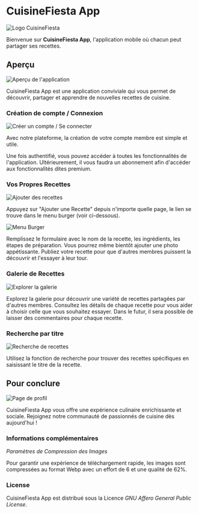 # **CuisineFiesta App**

![Logo CuisineFiesta](./src/assets/images/logo-cuisinefiesta.jpg)

Bienvenue sur **CuisineFiesta App**, l'application mobile où chacun peut partager ses recettes.


## Aperçu

![Aperçu de l'application](./src/assets/readme-images/homepage.png)

CuisineFiesta App est une application conviviale qui vous permet de découvrir, partager et apprendre de nouvelles recettes de cuisine. 


### Création de compte / Connexion

![Créer un compte / Se connecter](./src/assets/readme-images/authentification.png)

Avec notre plateforme, la création de votre compte membre est simple et utile.

Une fois authentifié, vous pouvez accéder à toutes les fonctionnalités de l'application. Ultérieurement, il vous faudra un abonnement afin d'accéder aux fonctionnalités dites premium.


### Vos Propres Recettes

![Ajouter des recettes](./src/assets/readme-images/add-recipe.png)

Appuyez sur "Ajouter une Recette" depuis n'importe quelle page, le lien se trouve dans le menu burger (voir ci-dessous).

![Menu Burger](./src/assets/readme-images/burger.png)

Remplissez le formulaire avec le nom de la recette, les ingrédients, les étapes de préparation. Vous pourrez même bientôt ajouter une photo appétissante.
Publiez votre recette pour que d'autres membres puissent la découvrir et l'essayer à leur tour.


### Galerie de Recettes

![Explorer la galerie](./src/assets/readme-images/gallery.png)

Explorez la galerie pour découvrir une variété de recettes partagées par d'autres membres. Consultez les détails de chaque recette pour vous aider à choisir celle que vous souhaitez essayer. Dans le futur, il sera possible de laisser des commentaires pour chaque recette.


### Recherche par titre

![Recherche de recettes](./src/assets/readme-images/search.png)

Utilisez la fonction de recherche pour trouver des recettes spécifiques en saisissant le titre de la recette.


## Pour conclure

![Page de profil](./src/assets/readme-images/profile.png)

CuisineFiesta App vous offre une expérience culinaire enrichissante et sociale. Rejoignez notre communauté de passionnés de cuisine dès aujourd'hui !


### Informations complémentaires

*Paramètres de Compression des Images*

Pour garantir une expérience de téléchargement rapide, les images sont compressées au format Webp avec un effort de 6 et une qualité de 62%.


### **License**

CuisineFiesta App est distribué sous la Licence *GNU Affero General Public License*.
